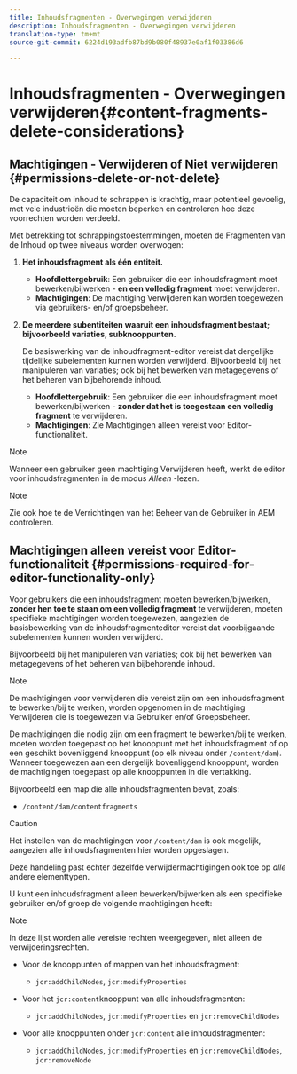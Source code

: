 ```yaml
---
title: Inhoudsfragmenten - Overwegingen verwijderen
description: Inhoudsfragmenten - Overwegingen verwijderen
translation-type: tm+mt
source-git-commit: 6224d193adfb87bd9b080f48937e0af1f03386d6

---
```



# Inhoudsfragmenten - Overwegingen verwijderen{#content-fragments-delete-considerations}

## Machtigingen - Verwijderen of Niet verwijderen {#permissions-delete-or-not-delete}

De capaciteit om inhoud te schrappen is krachtig, maar potentieel gevoelig, met vele industrieën die moeten beperken en controleren hoe deze voorrechten worden verdeeld.

Met betrekking tot schrappingstoestemmingen, moeten de Fragmenten van de Inhoud op twee niveaus worden overwogen:

1. **Het inhoudsfragment als één entiteit.**

   * **Hoofdlettergebruik**: Een gebruiker die een inhoudsfragment moet bewerken/bijwerken - **en een volledig fragment** moet verwijderen.
   * **Machtigingen**: De machtiging Verwijderen kan worden toegewezen via gebruikers- en/of groepsbeheer. <!-- The [Delete](/help/sites-administering/security.md#actions) permission can be [assigned through User and/or Group Management](/help/sites-administering/security.md#managing-permissions). -->

2. **De meerdere subentiteiten waaruit een inhoudsfragment bestaat; bijvoorbeeld variaties, subknooppunten.**

   De basiswerking van de inhoudfragment-editor vereist dat dergelijke tijdelijke subelementen kunnen worden verwijderd. Bijvoorbeeld bij het manipuleren van variaties; ook bij het bewerken van metagegevens of het beheren van bijbehorende inhoud.

   * **Hoofdlettergebruik**: Een gebruiker die een inhoudsfragment moet bewerken/bijwerken - **zonder dat het is toegestaan een volledig fragment** te verwijderen.
   * **Machtigingen**: Zie Machtigingen alleen vereist voor Editor-functionaliteit. <!-- See [Permissions Required for Editor Functionality Only](/help/assets/content-fragments-delete.md#permissions-required-for-editor-functionality-only). -->

>[!NOTE]
>
>Wanneer een gebruiker geen machtiging Verwijderen heeft, werkt de editor voor inhoudsfragmenten in de modus *Alleen* -lezen. <!-- When a user does not have any [Delete](/help/sites-administering/security.md#actions) permissions, the Content Fragment editor operates in *read-only* mode. -->

>[!NOTE]
>
>Zie ook hoe te de Verrichtingen van het Beheer van de Gebruiker in AEM controleren. <!-- See also [How to Audit User Management Operations in AEM](/help/sites-administering/audit-user-management-operations.md). -->

## Machtigingen alleen vereist voor Editor-functionaliteit {#permissions-required-for-editor-functionality-only}

Voor gebruikers die een inhoudsfragment moeten bewerken/bijwerken, **zonder hen toe te staan om een volledig fragment** te verwijderen, moeten specifieke machtigingen worden toegewezen, aangezien de basisbewerking van de inhoudsfragmenteditor vereist dat voorbijgaande subelementen kunnen worden verwijderd.

Bijvoorbeeld bij het manipuleren van variaties; ook bij het bewerken van metagegevens of het beheren van bijbehorende inhoud.

>[!NOTE]
>
>De machtigingen voor verwijderen die vereist zijn om een inhoudsfragment te bewerken/bij te werken, worden opgenomen in de machtiging Verwijderen die is toegewezen via Gebruiker en/of Groepsbeheer. <!-- The delete permissions, required to edit/update a Content Fragment, are included in the Delete permission [assigned through User and/or Group Management](/help/sites-administering/security.md#managing-permissions). -->

De machtigingen die nodig zijn om een fragment te bewerken/bij te werken, moeten worden toegepast op het knooppunt met het inhoudsfragment of op een geschikt bovenliggend knooppunt (op elk niveau onder `/content/dam`). Wanneer toegewezen aan een dergelijk bovenliggend knooppunt, worden de machtigingen toegepast op alle knooppunten in die vertakking.

Bijvoorbeeld een map die alle inhoudsfragmenten bevat, zoals:

* `/content/dam/contentfragments`

>[!CAUTION]
>
>Het instellen van de machtigingen voor `/content/dam` is ook mogelijk, aangezien alle inhoudsfragmenten hier worden opgeslagen.
>
>Deze handeling past echter dezelfde verwijdermachtigingen ook toe op *alle* andere elementtypen.

U kunt een inhoudsfragment alleen bewerken/bijwerken als een specifieke gebruiker en/of groep de volgende machtigingen heeft:

>[!NOTE]
>
>In deze lijst worden alle vereiste rechten weergegeven, niet alleen de verwijderingsrechten.

* Voor de knooppunten of mappen van het inhoudsfragment:

   * `jcr:addChildNodes`, `jcr:modifyProperties`

* Voor het `jcr:content`knooppunt van alle inhoudsfragmenten:

   * `jcr:addChildNodes`, `jcr:modifyProperties` en `jcr:removeChildNodes`

* Voor alle knooppunten onder `jcr:content` alle inhoudsfragmenten:

   * `jcr:addChildNodes`, `jcr:modifyProperties` en `jcr:removeChildNodes`, `jcr:removeNode`

<!-- There is no CRXDE Lite -->

<!--
These `remove` privileges must be [administered using Access Control Lists, within CRXDE Lite](/help/sites-administering/user-group-ac-admin.md#access-right-management). 

The `add` and `modify` privileges can also be administered in CRXDE Lite, or using the User Management console.

For example, the definition of the `remove` privileges for a group `content-authors-no-delete`:

![cf-delete-03](assets/cf-delete-03.png)
-->
